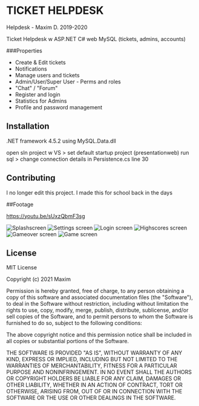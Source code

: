 # TICKET HELPDESK
Helpdesk - Maxim D. 2019-2020

Ticket Helpdesk w ASP.NET C# web MySQL (tickets, admins, accounts)  

###Properties

* Create & Edit tickets
* Notifications
* Manage users and tickets
* Admin/User/Super User - Perms and roles
* "Chat" / "Forum"
* Register and login
* Statistics for Admins
* Profile and password management

## Installation

.NET framework 4.5.2
using MySQL.Data.dll

open sln project w VS > set default startup project (presentationweb)
run sql > change connection details in Persistence.cs line 30

## Contributing
I no longer edit this project. I made this for school back in the days   

##Footage

https://youtu.be/sUxzQbmF3sg

![Splashscreen](https://github.com/maximderboven/blockgame/blob/master/documentation/splash.PNG?raw=true)
![Settings screen](https://github.com/maximderboven/blockgame/blob/master/documentation/settings.PNG?raw=true)
![Login screen](https://github.com/maximderboven/blockgame/blob/master/documentation/login.PNG?raw=true)
![Highscores screen](https://github.com/maximderboven/blockgame/blob/master/documentation/highscores.PNG?raw=true)
![Gameover screen](https://github.com/maximderboven/blockgame/blob/master/documentation/gameover.PNG?raw=true)
![Game screen](https://github.com/maximderboven/blockgame/blob/master/documentation/game.PNG?raw=true)


## License
MIT License

Copyright (c) 2021 Maxim

Permission is hereby granted, free of charge, to any person obtaining a copy
of this software and associated documentation files (the "Software"), to deal
in the Software without restriction, including without limitation the rights
to use, copy, modify, merge, publish, distribute, sublicense, and/or sell
copies of the Software, and to permit persons to whom the Software is
furnished to do so, subject to the following conditions:

The above copyright notice and this permission notice shall be included in all
copies or substantial portions of the Software.

THE SOFTWARE IS PROVIDED "AS IS", WITHOUT WARRANTY OF ANY KIND, EXPRESS OR
IMPLIED, INCLUDING BUT NOT LIMITED TO THE WARRANTIES OF MERCHANTABILITY,
FITNESS FOR A PARTICULAR PURPOSE AND NONINFRINGEMENT. IN NO EVENT SHALL THE
AUTHORS OR COPYRIGHT HOLDERS BE LIABLE FOR ANY CLAIM, DAMAGES OR OTHER
LIABILITY, WHETHER IN AN ACTION OF CONTRACT, TORT OR OTHERWISE, ARISING FROM,
OUT OF OR IN CONNECTION WITH THE SOFTWARE OR THE USE OR OTHER DEALINGS IN THE
SOFTWARE.

